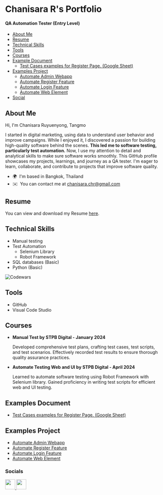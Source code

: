 # Chanisara R's Portfolio
#### QA Automation Tester (Entry Level)

 - [About Me](https://github.com/Chanisara-chr#about-me)
 - [Resume](https://github.com/Chanisara-chr#resume)
 - [Technical Skills](https://github.com/Chanisara-chr#technical-skills)
 - [Tools](https://github.com/Chanisara-chr#tools)
 - [Courses](https://github.com/Chanisara-chr#courses)
 - [Example Document](https://github.com/Chanisara-chr#examples-document)
 	- [Test Cases examples for Register Page. (Google Sheet)](https://docs.google.com/spreadsheets/d/1Te_bC0ejZutKhPQGgFYGy7RaXNnNvZaUNrVMc2KYs8A/edit?usp=sharing) 
 - [Examples Project](https://github.com/Chanisara-chr#examples-project)
 	- [Automate Admin Webapp](https://github.com/Chanisara-chr/Automate-admin-webapp)
	- [Automate Register Feature](https://github.com/Chanisara-chr/Automate-register-feature)
	- [Automate Login Feature](https://github.com/Chanisara-chr/Automate-login-feature)
	- [Automate Web Element](https://github.com/Chanisara-chr/Automate-web-element)
 - [Social](https://github.com/Chanisara-chr#socials)

## About Me

Hi, I'm Chanisara Ruyuenyong, Tangmo


I started in digital marketing, using data to understand user behavior and improve campaigns. While I enjoyed it, I discovered a passion for building high-quality software behind the scenes. **This led me to software testing, particularly test automation.** Now, I use my attention to detail and analytical skills to make sure software works smoothly. This GitHub profile showcases my projects, learnings, and journey as a QA tester. I'm eager to learn, collaborate, and contribute to projects that improve software quality.

* 🌍  I'm based in Bangkok, Thailand
* ✉️  You can contact me at [chanisara.chr@gmail.com](mailto:chanisara.chr@gmail.com)

## Resume

You can view and download my Resume [here](https://drive.google.com/file/d/1pKf5R7pnq--27JyibvtOdjIFSDkpktpv/view?usp=drive_link).

## Technical Skills
- Manual testing
- Test Automation
	- Selenium Library
	- Robot Framework
- SQL databases (Basic)
- Python (Basic)

![Codewars](https://github.r2v.ch/codewars?user=Chanisara-chr&stroke=green)

## Tools
- GitHub
- Visual Code Studio

## Courses
- **Manual Test by STPB Digital - January 2024**

	Developed comprehensive test plans, crafting test cases, test scripts, and test scenarios. Effectively recorded test results to ensure thorough quality assurance practices.

- **Automate Testing Web and UI by STPB Digital - April 2024**

	Learned to automate software testing using Robot Framework with Selenium library. Gained proficiency in writing test scripts for efficient web and UI testing.

## Examples Document
- [Test Cases examples for Register Page. (Google Sheet)](https://docs.google.com/spreadsheets/d/1Te_bC0ejZutKhPQGgFYGy7RaXNnNvZaUNrVMc2KYs8A/edit?usp=sharing)

## Examples Project

- [Automate Admin Webapp](https://github.com/Chanisara-chr/Automate-admin-webapp)
- [Automate Register Feature](https://github.com/Chanisara-chr/Automate-register-feature)
- [Automate Login Feature](https://github.com/Chanisara-chr/Automate-login-feature)
- [Automate Web Element](https://github.com/Chanisara-chr/Automate-web-element)

### Socials

<p align="left"> <a href="https://www.github.com/Chanisara-chr" target="_blank" rel="noreferrer"> <picture> <source media="(prefers-color-scheme: dark)" srcset="https://raw.githubusercontent.com/danielcranney/readme-generator/main/public/icons/socials/github-dark.svg" /> <source media="(prefers-color-scheme: light)" srcset="https://raw.githubusercontent.com/danielcranney/readme-generator/main/public/icons/socials/github.svg" /> <img src="https://raw.githubusercontent.com/danielcranney/readme-generator/main/public/icons/socials/github.svg" width="32" height="32" /> </picture> </a> <a href="https://www.linkedin.com/in/chanisara-cr" target="_blank" rel="noreferrer"> <picture> <source media="(prefers-color-scheme: dark)" srcset="https://raw.githubusercontent.com/danielcranney/readme-generator/main/public/icons/socials/linkedin-dark.svg" /> <source media="(prefers-color-scheme: light)" srcset="https://raw.githubusercontent.com/danielcranney/readme-generator/main/public/icons/socials/linkedin.svg" /> <img src="https://raw.githubusercontent.com/danielcranney/readme-generator/main/public/icons/socials/linkedin.svg" width="32" height="32" /> </picture> </a></p>
